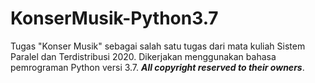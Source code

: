# KonserMusik-Python3.7
Tugas "Konser Musik" sebagai salah satu tugas dari mata kuliah Sistem Paralel dan Terdistribusi 2020. Dikerjakan menggunakan bahasa pemrograman Python versi 3.7. **_All copyright reserved to their owners_**.
